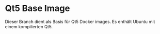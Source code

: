 # Qt5 Base Image

Dieser Branch dient als Basis für Qt5 Docker images. Es enthält Ubuntu mit einem kompilierten Qt5.
